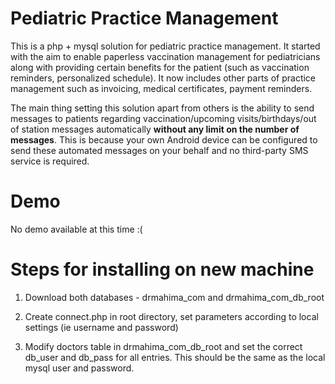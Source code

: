 # Pediatric Practice Management
This is a php + mysql solution for pediatric practice management. It started with the aim to enable paperless vaccination management for
pediatricians along with providing certain benefits for the patient (such as vaccination reminders, personalized schedule). It now includes other parts of practice management such as invoicing, medical certificates, payment reminders.

The main thing setting this solution apart from others is the ability to send messages to patients regarding vaccination/upcoming visits/birthdays/out of station messages automatically **without any limit on the number of messages**. This is because your own Android device can be configured to send these automated messages on your behalf and no third-party SMS service is required.

Demo
====
No demo available at this time :(

Steps for installing on new machine
===================================

1. Download both databases - drmahima_com and drmahima_com_db_root

2. Create connect.php in root directory, set parameters according to local settings (ie username and password)

3. Modify doctors table in drmahima_com_db_root and set the correct db_user and db_pass for all entries. This should be the same as the local mysql user and password.
